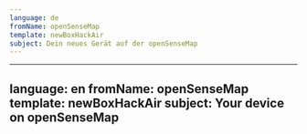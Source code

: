 ```yaml
---
language: de
fromName: openSenseMap
template: newBoxHackAir
subject: Dein neues Gerät auf der openSenseMap
---
```




---
language: en
fromName: openSenseMap
template: newBoxHackAir
subject: Your device on openSenseMap
---